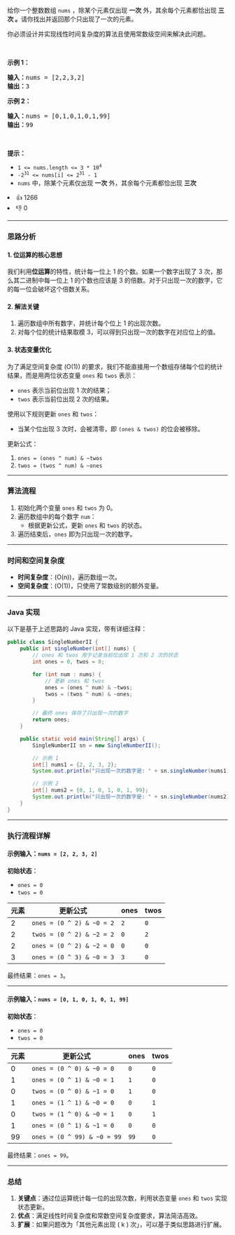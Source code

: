 <p>给你一个整数数组&nbsp;<code>nums</code> ，除某个元素仅出现 <strong>一次</strong> 外，其余每个元素都恰出现 <strong>三次 。</strong>请你找出并返回那个只出现了一次的元素。</p>

<p>你必须设计并实现线性时间复杂度的算法且使用常数级空间来解决此问题。</p>

<p>&nbsp;</p>

<p><strong>示例 1：</strong></p>

<pre>
<strong>输入：</strong>nums = [2,2,3,2]
<strong>输出：</strong>3
</pre>

<p><strong>示例 2：</strong></p>

<pre>
<strong>输入：</strong>nums = [0,1,0,1,0,1,99]
<strong>输出：</strong>99
</pre>

<p>&nbsp;</p>

<p><strong>提示：</strong></p>

<ul> 
 <li><code>1 &lt;= nums.length &lt;= 3 * 10<sup>4</sup></code></li> 
 <li><code>-2<sup>31</sup> &lt;= nums[i] &lt;= 2<sup>31</sup> - 1</code></li> 
 <li><code>nums</code> 中，除某个元素仅出现 <strong>一次</strong> 外，其余每个元素都恰出现 <strong>三次</strong></li> 
</ul>

<div><li>👍 1266</li><li>👎 0</li></div>

---

### 思路分析

#### 1. 位运算的核心思想
我们利用**位运算**的特性，统计每一位上 1 的个数。如果一个数字出现了 3 次，那么其二进制中每一位上 1 的个数也应该是 3 的倍数。对于只出现一次的数字，它的每一位会破坏这个倍数关系。

#### 2. 解法关键
1. 遍历数组中所有数字，并统计每个位上 1 的出现次数。
2. 对每个位的统计结果取模 3，可以得到只出现一次的数字在对应位上的值。

#### 3. 状态变量优化
为了满足空间复杂度 \(O(1)\) 的要求，我们不能直接用一个数组存储每个位的统计结果，而是用两位状态变量 `ones` 和 `twos` 表示：
- `ones` 表示当前位出现 1 次的结果；
- `twos` 表示当前位出现 2 次的结果。

使用以下规则更新 `ones` 和 `twos`：
- 当某个位出现 3 次时，会被清零，即 `(ones & twos)` 的位会被移除。

更新公式：
1. `ones = (ones ^ num) & ~twos`
2. `twos = (twos ^ num) & ~ones`

---

### 算法流程

1. 初始化两个变量 `ones` 和 `twos` 为 0。
2. 遍历数组中的每个数字 `num`：
    - 根据更新公式，更新 `ones` 和 `twos` 的状态。
3. 遍历结束后，`ones` 即为只出现一次的数字。

---

### 时间和空间复杂度
- **时间复杂度**：\(O(n)\)，遍历数组一次。
- **空间复杂度**：\(O(1)\)，只使用了常数级别的额外变量。

---

### Java 实现

以下是基于上述思路的 Java 实现，带有详细注释：

```java
public class SingleNumberII {
    public int singleNumber(int[] nums) {
        // ones 和 twos 用于记录当前位出现 1 次和 2 次的状态
        int ones = 0, twos = 0;

        for (int num : nums) {
            // 更新 ones 和 twos
            ones = (ones ^ num) & ~twos;
            twos = (twos ^ num) & ~ones;
        }

        // 最终 ones 保存了只出现一次的数字
        return ones;
    }

    public static void main(String[] args) {
        SingleNumberII sn = new SingleNumberII();

        // 示例 1
        int[] nums1 = {2, 2, 3, 2};
        System.out.println("只出现一次的数字是: " + sn.singleNumber(nums1)); // 输出: 3

        // 示例 2
        int[] nums2 = {0, 1, 0, 1, 0, 1, 99};
        System.out.println("只出现一次的数字是: " + sn.singleNumber(nums2)); // 输出: 99
    }
}
```

---

### 执行流程详解

#### 示例输入：`nums = [2, 2, 3, 2]`

**初始状态**：
- `ones = 0`
- `twos = 0`

| 元素 | 更新公式                             | ones  | twos  |
|------|-------------------------------------|-------|-------|
| 2    | `ones = (0 ^ 2) & ~0 = 2`           | `2`   | `0`   |
| 2    | `twos = (0 ^ 2) & ~2 = 2`           | `0`   | `2`   |
| 2    | `ones = (0 ^ 2) & ~2 = 0`           | `0`   | `0`   |
| 3    | `ones = (0 ^ 3) & ~0 = 3`           | `3`   | `0`   |

最终结果：`ones = 3`。

---

#### 示例输入：`nums = [0, 1, 0, 1, 0, 1, 99]`

**初始状态**：
- `ones = 0`
- `twos = 0`

| 元素 | 更新公式                             | ones  | twos  |
|------|-------------------------------------|-------|-------|
| 0    | `ones = (0 ^ 0) & ~0 = 0`           | `0`   | `0`   |
| 1    | `ones = (0 ^ 1) & ~0 = 1`           | `1`   | `0`   |
| 0    | `twos = (0 ^ 0) & ~1 = 0`           | `1`   | `0`   |
| 1    | `ones = (1 ^ 1) & ~0 = 0`           | `0`   | `1`   |
| 0    | `twos = (1 ^ 0) & ~0 = 1`           | `0`   | `1`   |
| 1    | `ones = (0 ^ 1) & ~1 = 0`           | `0`   | `0`   |
| 99   | `ones = (0 ^ 99) & ~0 = 99`         | `99`  | `0`   |

最终结果：`ones = 99`。

---

### 总结

1. **关键点**：通过位运算统计每一位的出现次数，利用状态变量 `ones` 和 `twos` 实现状态更新。
2. **优点**：满足线性时间复杂度和常数空间复杂度要求，算法简洁高效。
3. **扩展**：如果问题改为「其他元素出现 \( k \) 次」，可以基于类似思路进行扩展。